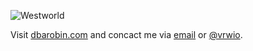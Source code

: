 ![Westworld](https://raw.githubusercontent.com/dbarobin/dbarobin/master/westworld.jpg "Westworld")

Visit [dbarobin.com](https://dbarobin.com) and concact me via [email](mailto:blockxyz@gmail.com) or [@vrwio](https://twitter.com/vrwio).